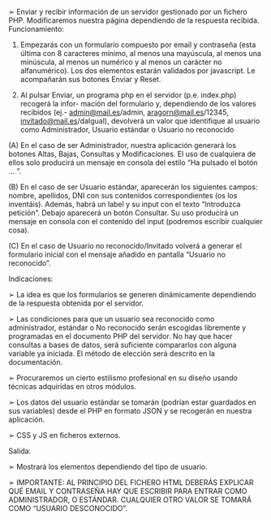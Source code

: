 ➢ Enviar y recibir información de un servidor gestionado por un fichero PHP.
Modificaremos nuestra página dependiendo de la respuesta recibida.
Funcionamiento:

1. Empezarás con un formulario compuesto por email y contraseña (esta última con 8
caracteres mínimo, al menos una mayúscula, al menos una minúscula, al menos un
numérico y al menos un carácter no alfanumérico). Los dos elementos estarán
validados por javascript. Le acompañarán sus botones Enviar y Reset.

2. Al pulsar Enviar, un programa php en el servidor (p.e. index.php) recogerá la infor-
mación del formulario y, dependiendo de los valores recibidos (ej.-
admin@mail.es/admin, aragorn@mail.es/12345, invitado@mail.es/daIgual),
devolverá un valor que identifique al usuario como Administrador, Usuario
estándar o Usuario no reconocido

(A) En el caso de ser Administrador, nuestra aplicación generará los botones Altas,
Bajas, Consultas y Modificaciones. El uso de cualquiera de ellos solo producirá un
mensaje en consola del estilo “Ha pulsado el botón … ”.

(B) En el caso de ser Usuario estándar, aparecerán los siguientes campos: nombre,
apellidos, DNI con sus contenidos correspondientes (os los inventáis).
Además, habrá un label y su input con el texto “Introduzca petición”. Debajo
aparecerá un botón Consultar. Su uso producirá un mensaje en consola con el
contenido del input (podremos escribir cualquier cosa).

(C) En el caso de Usuario no reconocido/Invitado volverá a generar el formulario
inicial con el mensaje añadido en pantalla “Usuario no reconocido”.

Indicaciones:

➢ La idea es que los formularios se generen dinámicamente dependiendo de la
respuesta obtenida por el servidor.

➢ Las condiciones para que un usuario sea reconocido como administrador, estándar o
No reconocido serán escogidas libremente y programadas en el documento PHP del
servidor. No hay que hacer consultas a bases de datos, será suficiente compararlos
con alguna variable ya iniciada. El método de elección será descrito en la
documentación.

➢ Procuraremos un cierto estilismo profesional en su diseño usando técnicas
adquiridas en otros módulos.

➢ Los datos del usuario estándar se tomarán (podrían estar guardados en sus
variables) desde el PHP en formato JSON y se recogerán en nuestra aplicación.

➢ CSS y JS en ficheros externos.

Salida:

➢ Mostrará los elementos dependiendo del tipo de usuario.

➢ IMPORTANTE: AL PRINCIPIO DEL FICHERO HTML DEBERÁS EXPLICAR QUÉ
EMAIL Y CONTRASEÑA HAY QUE ESCRIBIR PARA ENTRAR COMO
ADMINISTRADOR, O ESTÁNDAR. CUALQUIER OTRO VALOR SE TOMARÁ
COMO “USUARIO DESCONOCIDO”.

